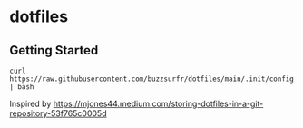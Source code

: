 # dotfiles

## Getting Started

```
curl https://raw.githubusercontent.com/buzzsurfr/dotfiles/main/.init/config | bash
```

Inspired by https://mjones44.medium.com/storing-dotfiles-in-a-git-repository-53f765c0005d
